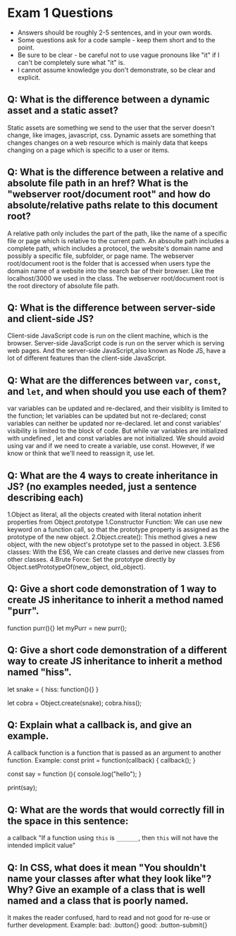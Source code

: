 # Exam 1 Questions

* Answers should be roughly 2-5 sentences, and in your own words.  
* Some questions ask for a code sample - keep them short and to the point.
* Be sure to be clear - be careful not to use vague pronouns like "it" if I can't be completely sure what "it" is.
* I cannot assume knowledge you don't demonstrate, so be clear and explicit.

## Q: What is the difference between a dynamic asset and a static asset?
Static assets are something we send to the user that the server doesn't change, like images, javascript, css. Dynamic assets are something that changes changes on a web resource which is mainly data that keeps changing on a page which is specific to a user or items.
## Q: What is the difference between a relative and absolute file path in an href?  What is the "webserver root/document root" and how do absolute/relative paths relate to this document root?
A relative path only includes the part of the path, like the name of a specific file or page which is relative to the current path. An absoulte path includes a complete path, which includes a protocol, the website's domain name and possibly a specific file, subfolder, or page name. The webserver root/document root is the folder that is accessed when users type the domain name of a website into the search bar of their browser. Like the localhost/3000 we used in the class. The webserver root/document root is the root directory of absolute file path.
## Q: What is the difference between server-side and client-side JS?
Client-side JavaScript code is run on the client machine, which is the browser. Server-side JavaScript code is run on the server which is serving web pages. And the server-side JavaScript,also known as Node JS, have a lot of different features than the client-side JavaScript. 
## Q: What are the differences between `var`, `const`, and `let`, and when should you use each of them?
var variables can be updated and re-declared, and their visiblity is limited to the function; let variables can be updated but not re-declared; const variables can neither be updated nor re-declared. let and const variables' visibility is limited to the block of code.  But while var variables are initialized with undefined , let and const variables are not initialized. We should avoid using var and if we need to create a variable, use const. However, if we know or think that we'll need to reassign it, use let.
## Q: What are the 4 ways to create inheritance in JS? (no examples needed, just a sentence describing each)
1.Object as literal, all the objects created with literal notation inherit properties from Object.prototype
1.Constructor Function: We can use new keyword on a function call, so that the prototype property is assigned as the prototype of the new object.
2.Object.create(): This method gives a new object, with the new object's prototype set to the passed in object.
3.ES6 classes: With the ES6, We can create classes and derive new classes from other classes.
4.Brute Force: Set the prototype directly by Object.setPrototypeOf(new_object, old_object).
## Q: Give a short code demonstration of 1 way to create JS inheritance to __inherit__ a method named "purr".
function purr(){}
let myPurr = new purr();
## Q: Give a short code demonstration of a different way to create JS inheritance to __inherit__ a method named "hiss".
let snake = {
    hiss: function(){}
}

let cobra = Object.create(snake);
cobra.hiss();
## Q: Explain what a callback is, and give an example.
A callback function is a function that is passed as an argument to another function.
Example:
const print = function(callback) {
    callback();
}

const say = function (){
    console.log("hello");
}

print(say);
## Q: What are the words that would correctly fill in the space in this sentence:
a callback
"If a function using `this` is `_______`, then `this` will not have the intended implicit value"

## Q: In CSS, what does it mean "You shouldn't name your classes after what they look like"?   Why?  Give an example of a class that is well named and a class that is poorly named.
It makes the reader confused, hard to read and not good for re-use or further development. 
Example:
bad: .button{} good: .button-submit{}
